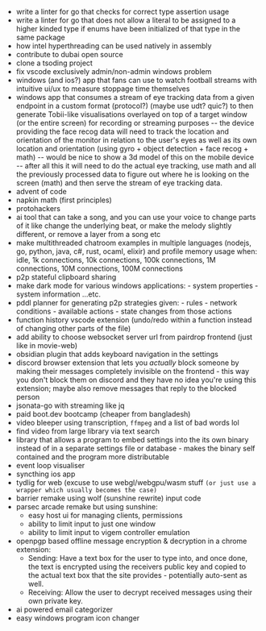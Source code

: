 - write a linter for go that checks for correct type assertion usage
- write a linter for go that does not allow a literal to be assigned to a higher kinded type if enums have been initialized of that type in the same package
- how intel hyperthreading can be used natively in assembly 
- contribute to dubai open source
- clone a tsoding project
- fix vscode exclusively admin/non-admin windows problem
- windows (and ios?) app that fans can use to watch football streams with intuitive ui/ux to measure stoppage time themselves
- windows app that consumes a stream of eye tracking data from a given endpoint in a custom format (protocol?) (maybe use udt? quic?) to then generate Tobii-like visualisations overlayed on top of a target window (or the entire screen) for recording or streaming purposes -- the device providing the face recog data will need to track the location and orientation of the monitor in relation to the user's eyes as well as its own location and orientation (using gyro + object detection + face recog + math) -- would be nice to show a 3d model of this on the mobile device -- after all this it will need to do the actual eye tracking, use math and all the previously processed data to figure out where he is looking on the screen (math) and then serve the stream of eye tracking data.
- advent of code
- napkin math (first principles)
- protohackers
- ai tool that can take a song, and you can use your voice to change parts of it like change the underlying beat, or make the melody slightly different, or remove a layer from a song etc
- make multithreaded chatroom examples in multiple languages (nodejs, go, python, java, c#, rust, ocaml, elixir) and profile memory usage when: idle, 1k connections, 10k connections, 100k connections, 1M connections, 10M connections, 100M connections
- p2p stateful clipboard sharing
- make dark mode for various windows applications:
	  - system properties
	  - system information
	...etc.
- pddl planner for generating p2p strategies given:
	  - rules
	  - network conditions
	  - available actions
	  - state changes from those actions
- function history vscode extension (undo/redo within a function instead of changing other parts of the file)
- add ability to choose websocket server url from pairdrop frontend (just like in movie-web)
- obsidian plugin that adds keyboard navigation in the settings
- discord browser extension that lets you *actually* block someone by making their messages completely invisible on the frontend - this way you don't block them on discord and they have no idea you're using this extension; maybe also remove messages that reply to the blocked person
- jsonata-go with streaming like jq
- paid boot.dev bootcamp (cheaper from bangladesh)
- video bleeper using transcription, `ffmpeg` and a list of bad words lol
- find video from large library via text search
- library that allows a program to embed settings into the its own binary instead of in a separate settings file or database - makes the binary self contained and the program more distributable 
- event loop visualiser
- syncthing ios app
- tydlig for web (excuse to use webgl/webgpu/wasm stuff `(or just use a wrapper which usually becomes the case)`
- barrier remake using wolf (sunshine rewrite) input code
- parsec arcade remake but using sunshine:
	- easy host ui for managing clients, permissions
	- ability to limit input to just one window
	- ability to limit input to vigem controller emulation
- openpgp based offline message encryption & decryption in a chrome extension:
	- Sending:
	  Have a text box for the user to type into, and once done, the text is encrypted using the receivers public key and copied to the actual text box that the site provides - potentially auto-sent as well.
	- Receiving:
	  Allow the user to decrypt received messages using their own private key.
- ai powered email categorizer
- easy windows program icon changer 
